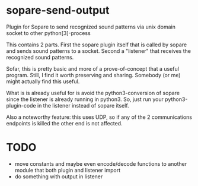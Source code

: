 # sopare-send-output
Plugin for Sopare to send recognized sound patterns via unix domain socket to other python[3]-process

This contains 2 parts. First the sopare plugin itself that is called by sopare and sends sound patterns to a socket. Second a "listener" that receives the recognized sound patterns.

Sofar, this is pretty basic and more of a prove-of-concept that a useful program. Still, I find it worth preserving and sharing. Somebody (or me) might actually find this useful.

What is is already useful for is avoid the python3-conversion of sopare since the listener is already running in python3. So, just run your python3-plugin-code in the listener instead of sopare itself.

Also a noteworthy feature: this uses UDP, so if any of the 2 communications endpoints is killed the other end is not affected.

# TODO
- move constants and maybe even encode/decode functions to another module that both plugin and listener import
- do something with output in listener
